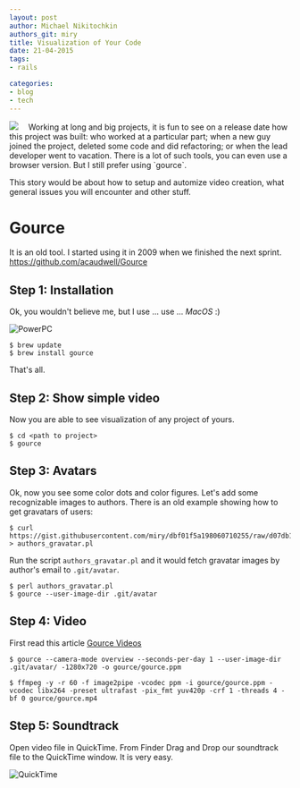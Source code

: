 ```yaml
---
layout: post
author: Michael Nikitochkin
authors_git: miry
title: Visualization of Your Code
date: 21-04-2015
tags:
- rails

categories:
- blog
- tech
---
```


<img src="https://cloud.githubusercontent.com/assets/5908100/7250573/4be4477e-e82c-11e4-8c1a-24204d856290.jpg" class="left" style="margin-right: 1em;" />
Working at long and big projects, it is fun to see on a release date how this project was built: who worked at a particular part; when a new guy joined the project,  deleted some code and did refactoring; or when the lead developer went to vacation. There is a lot of such tools, you can even use a browser version. But I still prefer using `gource`.

This story would be about how to setup and automize video creation, what general issues you will encounter and other stuff.

<!--cut-->

# Gource

It is an old tool. I started using it in 2009 when we finished the next sprint. https://github.com/acaudwell/Gource

## Step 1: Installation

Ok, you wouldn't believe me, but I use ... use ... *MacOS* :)

![PowerPC](http://www.applegazette.com/wp-content/uploads/2007/08/emac.jpg)

```
$ brew update
$ brew install gource
```

That's all.

## Step 2: Show simple video

Now you are able to see visualization of any project of yours.

```
$ cd <path to project>
$ gource
```

## Step 3: Avatars

Ok, now you see some color dots and color figures. Let's add some recognizable images to authors. There is an old example showing how to get gravatars of users: 

```
$ curl https://gist.githubusercontent.com/miry/dbf01f5a198060710255/raw/d07db1571a045e057e6d56444943bc798dd91be3/authors_gravatar.pl > authors_gravatar.pl
```

Run the script `authors_gravatar.pl` and it would fetch gravatar images by author's email to `.git/avatar`.

```
$ perl authors_gravatar.pl
$ gource --user-image-dir .git/avatar
```

## Step 4: Video

First read this article [Gource Videos](https://code.google.com/p/gource/wiki/Videos#Linux_/_Mac)

```
$ gource --camera-mode overview --seconds-per-day 1 --user-image-dir .git/avatar/ -1280x720 -o gource/gource.ppm 

$ ffmpeg -y -r 60 -f image2pipe -vcodec ppm -i gource/gource.ppm -vcodec libx264 -preset ultrafast -pix_fmt yuv420p -crf 1 -threads 4 -bf 0 gource/gource.mp4
```

## Step 5: Soundtrack

Open video file in QuickTime. From Finder Drag and Drop our soundtrack file to the QuickTime window. It is very easy.

![QuickTime](http://cl.ly/image/3N2K3V2B2436/QuickTime%20Video%20%2B%20Soundtrack.png)
